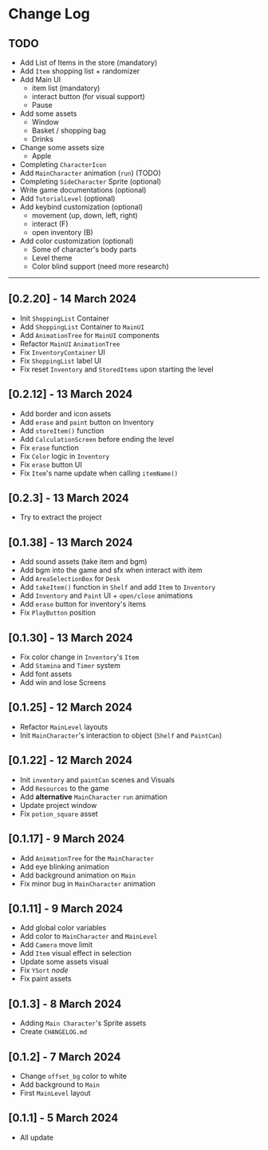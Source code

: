 # Change Log

## TODO

- Add List of Items in the store (mandatory)
- Add `Item` shopping list + randomizer
- Add Main UI
  - item list (mandatory)
  - interact button (for visual support)
  - Pause
- Add some assets
  - Window
  - Basket / shopping bag
  - Drinks
- Change some assets size
  - Apple
- Completing `CharacterIcon`
- Add `MainCharacter` animation (`run`) (TODO)
- Completing `SideCharacter` Sprite (optional)
- Write game documentations (optional)
- Add `TutorialLevel` (optional)
- Add keybind customization (optional)
  - movement (up, down, left, right)
  - interact (F)
  - open inventory (B)
- Add color customization (optional)
  - Some of character's body parts
  - Level theme
  - Color blind support (need more research)

---

## [0.2.20] - 14 March 2024

- Init `ShoppingList` Container
- Add `ShoppingList` Container to `MainUI`
- Add `AnimationTree` for `MainUI` components
- Refactor `MainUI` `AnimationTree`
- Fix `InventoryContainer` UI
- Fix `ShoppingList` label UI
- Fix reset `Inventory` and `StoredItems` upon starting the level

## [0.2.12] - 13 March 2024

- Add border and icon assets
- Add `erase` and `paint` button on Inventory
- Add `storeItem()` function
- Add `CalculationScreen` before ending the level
- Fix `erase` function
- Fix `Color` logic in `Inventory`
- Fix `erase` button UI
- Fix `Item`'s name update when calling `itemName()`

## [0.2.3] - 13 March 2024

- Try to extract the project

## [0.1.38] - 13 March 2024

- Add sound assets (take item and bgm)
- Add bgm into the game and sfx when interact with item
- Add `AreaSelectionBox` for `Desk`
- Add `takeItem()` function in `Shelf` and add `Item` to `Inventory`
- Add `Inventory` and `Paint` UI + `open/close` animations
- Add `erase` button for inventory's items
- Fix `PlayButton` position

## [0.1.30] - 13 March 2024

- Fix color change in `Inventory`'s `Item`
- Add `Stamina` and `Timer` system
- Add font assets
- Add win and lose Screens

## [0.1.25] - 12 March 2024

- Refactor `MainLevel` layouts
- Init `MainCharacter`'s interaction to object (`Shelf` and `PaintCan`)

## [0.1.22] - 12 March 2024

- Init `inventory` and `paintCan` scenes and Visuals
- Add `Resources` to the game
- Add **alternative** `MainCharacter` `run` animation
- Update project window
- Fix `potion_square` asset

## [0.1.17] - 9 March 2024

- Add `AnimationTree` for the `MainCharacter`
- Add eye blinking animation
- Add background animation on `Main`
- Fix minor bug in `MainCharacter` animation

## [0.1.11] - 9 March 2024

- Add global color variables
- Add color to `MainCharacter` and `MainLevel`
- Add `Camera` move limit
- Add `Item` visual effect in selection
- Update some assets visual
- Fix `YSort` _node_
- Fix paint assets

## [0.1.3] - 8 March 2024

- Adding `Main Character`'s Sprite assets
- Create `CHANGELOG.md`

## [0.1.2] - 7 March 2024

- Change `offset_bg` color to white
- Add background to `Main`
- First `MainLevel` layout

## [0.1.1] - 5 March 2024

- All update
